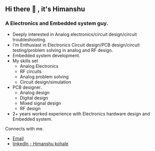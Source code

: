 
## Hi there 👋 , it's Himanshu

### A Electronics and Embedded system guy.

* Deeply interested in Analog electronics/circuit design/circuit troubleshooting.
* I'm Enthusiast in Electronics Circuit design/PCB design/circuit testing/problem solving in analog and RF design.
* Embedded system development.
* My skills set
   * Analog Electronics
   * RF circuits
   * Analog problem solving
   * Circuit design/simulation      
* PCB designer.
   - Analog design
   - Digital design
   - Mixed signal design
   - RF design
* 2+ years worked experience with Electronics hardware design and Embedded system.


Connects with me.

* [Email](kohalehimanshu22@gmail.com)
* [linkedln - Himanshu kohale](https://www.linkedin.com/in/himanshukohale/) 
